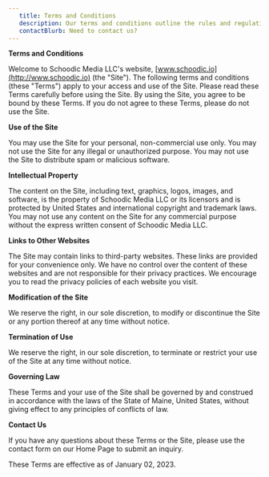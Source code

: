 ```yaml
---
   title: Terms and Conditions
   description: Our terms and conditions outline the rules and regulations for using our website and services.
   contactBlurb: Need to contact us?
---
```


**Terms and Conditions**

Welcome to Schoodic Media LLC's website, [www.schoodic.io](http://www.schoodic.io) (the "Site"). The following terms and conditions (these "Terms") apply to your access and use of the Site. Please read these Terms carefully before using the Site. By using the Site, you agree to be bound by these Terms. If you do not agree to these Terms, please do not use the Site.

**Use of the Site**

You may use the Site for your personal, non-commercial use only. You may not use the Site for any illegal or unauthorized purpose. You may not use the Site to distribute spam or malicious software.

**Intellectual Property**

The content on the Site, including text, graphics, logos, images, and software, is the property of Schoodic Media LLC or its licensors and is protected by United States and international copyright and trademark laws. You may not use any content on the Site for any commercial purpose without the express written consent of Schoodic Media LLC.

**Links to Other Websites**

The Site may contain links to third-party websites. These links are provided for your convenience only. We have no control over the content of these websites and are not responsible for their privacy practices. We encourage you to read the privacy policies of each website you visit.

**Modification of the Site**

We reserve the right, in our sole discretion, to modify or discontinue the Site or any portion thereof at any time without notice.

**Termination of Use**

We reserve the right, in our sole discretion, to terminate or restrict your use of the Site at any time without notice.

**Governing Law**

These Terms and your use of the Site shall be governed by and construed in accordance with the laws of the State of Maine, United States, without giving effect to any principles of conflicts of law.

**Contact Us**

If you have any questions about these Terms or the Site, please use the contact form on our Home Page to submit an inquiry.

These Terms are effective as of January 02, 2023.